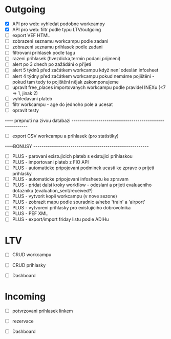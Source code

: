 # Outgoing
 - [x] API pro web: vyhledat podobne workcampy
 - [x] API pro web: filtr podle typu LTV/outgoing
 - [ ] export VEF HTML
 - [ ] zobrazeni seznamu workcampu podle zadani
 - [ ] zobrazeni seznamu prihlasek podle zadani 
 - [ ] filtrovani prihlasek podle tagu
 - [ ] razeni prihlasek (hvezdicka,termin podani,prijmeni)
 - [ ] alert po 3 dnech po zažádání o přijetí
 - [ ] alert 5 týdnů před začátkem workcampu když není odeslán infosheet
 - [ ] alert 4 týdny před začátkem workcampu pokud nemáme pojištění - pokud tam tedy to pojištění nějak zakomponujeme
 - [ ] upravit free_places importovanych workcampu podle pravidel INEXu (<7 => 1, jinak 2)
 - [ ] vyhledavani plateb
 - [ ] filtr workcampu - age do jednoho pole a ucesat
 - [ ] opravit testy

---- prepnuti na zivou databazi --------------------------------------------------------

 - [ ] export CSV workcampu a prihlasek (pro statistiky)

----BONUSY --------------------------------------------------------

 - [ ] PLUS - parovani existujicich plateb s existujici prihlaskou
 - [ ] PLUS - importovani plateb z FIO API
 - [ ] PLUS - automaticke pripojovani podminek ucasti ke zprave o prijeti prihlasky
 - [ ] PLUS - automaticke pripojovani infosheetu ke zpravam
 - [ ] PLUS - pridat dalsi kroky workflow - odeslani a prijeti evaluacniho dotazniku (evaluation_sent/received?)
 - [ ] PLUS - vytvorit kopii workcampu (v nove sezone)
 - [ ] PLUS - zobrazit mapu podle souradnic a/nebo 'train' a 'airport'
 - [ ] PLUS - vytvoreni prihlasky pro existujiciho dobrovolnika
 - [ ] PLUS - PEF XML
 - [ ] PLUS - export/import friday listu podle ADIHu

# LTV
 - [ ] CRUD workcampu
 - [ ] CRUD prihlasky 
 - [ ] Dashboard


# Incoming

 - [ ] potvrzovani prihlasek linkem
 - [ ] rezervace
 - [ ] Dashboard



